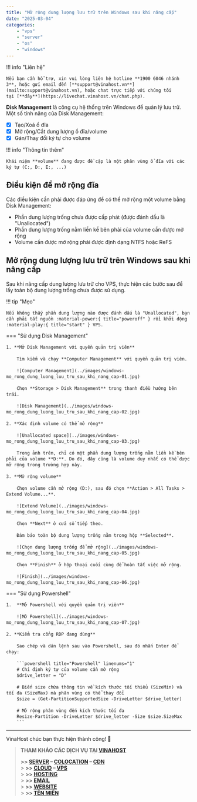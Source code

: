 ```yaml
---
title: "Mở rộng dung lượng lưu trữ trên Windows sau khi nâng cấp"
date: "2025-03-04"
categories:
    - "vps"
    - "server"
    - "os"
    - "windows"
---
```


!!! info "Liên hệ"

    Nếu bạn cần hỗ trợ, xin vui lòng liên hệ hotline **1900 6046 nhánh 3**, hoặc gửi email đến [**support@vinahost.vn**](mailto:support@vinahost.vn), hoặc chat trực tiếp với chúng tôi tại [**đây**](https://livechat.vinahost.vn/chat.php).

**Disk Management** là công cụ hệ thống trên Windows để quản lý lưu trữ. Một số tính năng của Disk Management:

-   [x] Tạo/Xoá ổ đĩa
-   [x] Mở rộng/Cắt dung lượng ổ đĩa/volume
-   [x] Gán/Thay đổi ký tự cho volume

!!! info "Thông tin thêm"

    Khái niệm **volume** đang được đề cập là một phân vùng ổ đĩa với các ký tự (C:, D:, E:, ...)

## Điều kiện để mở rộng đĩa

Các điều kiện cần phải được đáp ứng để có thể mở rộng một volume bằng Disk Management:

-   Phần dung lượng trống chưa được cấp phát (được đánh dấu là "Unallocated")
-   Phần dung lượng trống nằm liền kề bên phải của volume cần được mở rộng
-   Volume cần được mở rộng phải được định dạng NTFS hoặc ReFS

## Mở rộng dung lượng lưu trữ trên Windows sau khi nâng cấp

Sau khi nâng cấp dung lượng lưu trữ cho VPS, thực hiện các bước sau để lấy toàn bộ dung lượng trống chưa được sử dụng.

!!! tip "Mẹo"

    Nếu không thấy phần dung lượng nào được đánh dấu là "Unallocated", bạn cần phải tắt nguồn :material-power:{ title="poweroff" } rồi khởi động :material-play:{ title="start" } VPS.

=== "Sử dụng Disk Management"

    1. **Mở Disk Management với quyền quản trị viên**

        Tìm kiếm và chạy **Computer Management** với quyền quản trị viên.

        ![Computer Management](../images/windows-mo_rong_dung_luong_luu_tru_sau_khi_nang_cap-01.jpg)

        Chọn **Storage > Disk Management** trong thanh điều hướng bên trái.

        ![Disk Management](../images/windows-mo_rong_dung_luong_luu_tru_sau_khi_nang_cap-02.jpg)

    2. **Xác định volume có thể mở rộng**

        ![Unallocated space](../images/windows-mo_rong_dung_luong_luu_tru_sau_khi_nang_cap-03.jpg)

        Trong ảnh trên, chỉ có một phần dung lượng trống nằm liền kề bên phải của volume **D:**. Do đó, đây cũng là volume duy nhất có thể được mở rộng trong trường hợp này.

    3. **Mở rộng volume**

        Chọn volume cần mở rộng (D:), sau đó chọn **Action > All Tasks > Extend Volume...**.

        ![Extend Volume](../images/windows-mo_rong_dung_luong_luu_tru_sau_khi_nang_cap-04.jpg)

        Chọn **Next** ở cửa sổ tiếp theo.

        Đảm bảo toàn bộ dung lượng trống nằm trong hộp **Selected**.

        ![Chọn dung lượng trống để mở rộng](../images/windows-mo_rong_dung_luong_luu_tru_sau_khi_nang_cap-05.jpg)

        Chọn **Finish** ở hộp thoại cuối cùng để hoàn tất việc mở rộng.

        ![Finish](../images/windows-mo_rong_dung_luong_luu_tru_sau_khi_nang_cap-06.jpg)

=== "Sử dụng Powershell"

    1.  **Mở Powershell với quyền quản trị viên**

        ![Mở Powershell](../images/windows-mo_rong_dung_luong_luu_tru_sau_khi_nang_cap-07.jpg)

    2. **Kiểm tra cổng RDP đang dùng**

        Sao chép và dán lệnh sau vào Powershell, sau đó nhấn Enter để chạy:

        ```powershell title="Powershell" linenums="1"
        # Chỉ định ký tự của volume cần mở rộng
        $drive_letter = "D"

        # Biến size chứa thông tin về kích thước tối thiểu (SizeMin) và tối đa (SizeMax) mà phân vùng có thể thay đổi
        $size = (Get-PartitionSupportedSize -DriveLetter $drive_letter)

        # Mở rộng phân vùng đến kích thước tối đa
        Resize-Partition -DriveLetter $drive_letter -Size $size.SizeMax
        ```

<hr>VinaHost chúc bạn thực hiện thành công! 🍻

> **THAM KHẢO CÁC DỊCH VỤ TẠI [VINAHOST](https://vinahost.vn/)**
>
> **\>> [SERVER](https://vinahost.vn/thue-may-chu-rieng/) – [COLOCATION](https://vinahost.vn/colocation.html) – [CDN](https://vinahost.vn/dich-vu-cdn-chuyen-nghiep)**<br> > **\>> [CLOUD](https://vinahost.vn/cloud-server-gia-re/) – [VPS](https://vinahost.vn/vps-ssd-chuyen-nghiep/)**<br> > **\>> [HOSTING](https://vinahost.vn/wordpress-hosting)**<br> > **\>> [EMAIL](https://vinahost.vn/email-hosting)**<br> > **\>> [WEBSITE](http://vinawebsite.vn/)**<br> > **\>> [TÊN MIỀN](https://vinahost.vn/ten-mien-gia-re/)**
